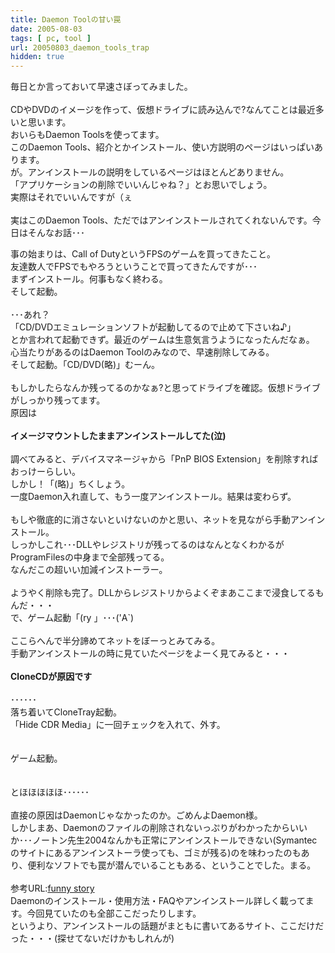 ```yaml
---
title: Daemon Toolの甘い罠
date: 2005-08-03
tags: [ pc, tool ]
url: 20050803_daemon_tools_trap
hidden: true
---
```

毎日とか言っておいて早速さぼってみました。<br />
<br />
CDやDVDのイメージを作って、仮想ドライブに読み込んで?なんてことは最近多いと思います。<br />
おいらもDaemon Toolsを使ってます。<br />
このDaemon Tools、紹介とかインストール、使い方説明のページはいっぱいあります。<br />
が。アンインストールの説明をしているページはほとんどありません。<br />
「アプリケーションの削除でいいんじゃね？」とお思いでしょう。<br />
実際はそれでいいんですが（ぇ<br />
<br />
実はこのDaemon Tools、ただではアンインストールされてくれないんです。今日はそんなお話･･･<a></a>
<!--more-->
事の始まりは、Call of DutyというFPSのゲームを買ってきたこと。<br />
友達数人でFPSでもやろうということで買ってきたんですが･･･<br />
まずインストール。何事もなく終わる。<br />
そして起動。<br />
<br />
･･･あれ？<br />
「CD/DVDエミュレーションソフトが起動してるので止めて下さいね♪」<br />
とか言われて起動できず。最近のゲームは生意気言うようになったんだなぁ。<br />
心当たりがあるのはDaemon Toolのみなので、早速削除してみる。<br />
そして起動。「CD/DVD(略)」むーん。<br />
<br />
もしかしたらなんか残ってるのかなぁ?と思ってドライブを確認。仮想ドライブがしっかり残ってます。<br />
原因は<br />
<br />
<strong>イメージマウントしたままアンインストールしてた(泣)</strong><br />
<br />
調べてみると、デバイスマネージャから「PnP BIOS Extension」を削除すればおっけーらしい。<br />
しかし！「(略)」ちくしょう。<br />
一度Daemon入れ直して、もう一度アンインストール。結果は変わらず。<br />
<br />
もしや徹底的に消さないといけないのかと思い、ネットを見ながら手動アンインストール。<br />
しっかしこれ･･･DLLやレジストリが残ってるのはなんとなくわかるが<br />
ProgramFilesの中身まで全部残ってる。<br />
なんだこの超いい加減インストーラー。<br />
<br />
ようやく削除も完了。DLLからレジストリからよくぞまあここまで浸食してるもんだ・・・<br />
で、ゲーム起動「(ry 」･･･('A`)<br />
<br />
ここらへんで半分諦めてネットをぼーっとみてみる。<br />
手動アンインストールの時に見ていたページをよーく見てみると・・・<br />
<br />
<strong>CloneCDが原因です</strong><br />
<br />
･･････<br />
落ち着いてCloneTray起動。<br />
「Hide CDR Media」に一回チェックを入れて、外す。<br />
<br />
<br />
ゲーム起動。<br />
<br />
<br />
とほほほほほ･･････<br />
<br />
直接の原因はDaemonじゃなかったのか。ごめんよDaemon様。<br />
しかしまあ、Daemonのファイルの削除されないっぷりがわかったからいいか･･･ノートン先生2004なんかも正常にアンインストールできない(Symantecのサイトにあるアンインストーラ使っても、ゴミが残る)のを味わったのもあり、便利なソフトでも罠が潜んでいることもある、ということでした。まる。<br />
<br />
参考URL:<a href="http://www.hinocatv.ne.jp/~s_h_r/index.htm" title="funny story">funny story</a><br />
Daemonのインストール・使用方法・FAQやアンインストール詳しく載ってます。今回見ていたのも全部ここだったりします。<br />
というより、アンインストールの話題がまともに書いてあるサイト、ここだけだった・・・(探せてないだけかもしれんが)
